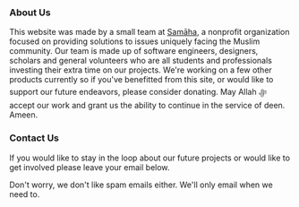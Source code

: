 ### About Us

This website was made by a small team at [Samāha](https://samaha.one/), a nonprofit organization focused on providing solutions to issues uniquely facing the Muslim community. Our team is made up of software engineers, designers, scholars and general volunteers who are all students and professionals investing their extra time on our projects. We're working on a few other products currently so if you've benefitted from this site, or would like to support our future endeavors, please consider donating. May Allah ‎ﷻ accept our work and grant us the ability to continue in the service of deen. Ameen.

<Donation/>

### Contact Us

If you would like to stay in the loop about our future projects or would like to get involved please leave your email below.

Don't worry, we don't like spam emails either. We'll only email when we need to.

<Form/>
